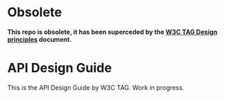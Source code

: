 # Obsolete

**This repo is obsolete, it has been superceded by the [W3C TAG Design principles](https://github.com/w3ctag/design-principles) document.**

API Design Guide
================
This is the API Design Guide by W3C TAG.
Work in progress.
